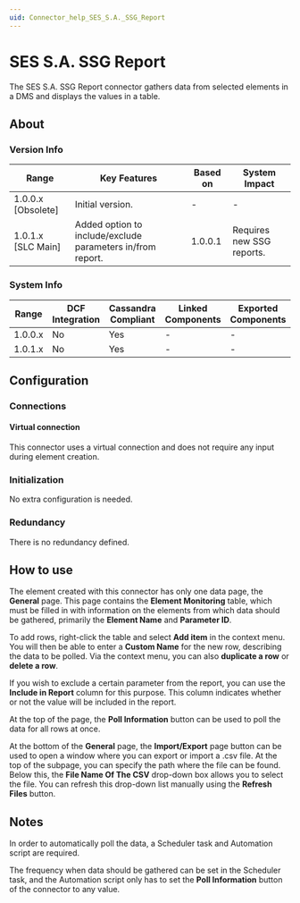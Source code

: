 ```yaml
---
uid: Connector_help_SES_S.A._SSG_Report
---
```


# SES S.A. SSG Report

The SES S.A. SSG Report connector gathers data from selected elements in a DMS and displays the values in a table.

## About

### Version Info

| **Range**            | **Key Features**                                           | **Based on** | **System Impact**         |
|----------------------|------------------------------------------------------------|--------------|---------------------------|
| 1.0.0.x \[Obsolete\] | Initial version.                                           | \-           | \-                        |
| 1.0.1.x \[SLC Main\] | Added option to include/exclude parameters in/from report. | 1.0.0.1      | Requires new SSG reports. |

### System Info

| **Range** | **DCF Integration** | **Cassandra Compliant** | **Linked Components** | **Exported Components** |
|-----------|---------------------|-------------------------|-----------------------|-------------------------|
| 1.0.0.x   | No                  | Yes                     | \-                    | \-                      |
| 1.0.1.x   | No                  | Yes                     | \-                    | \-                      |

## Configuration

### Connections

#### Virtual connection

This connector uses a virtual connection and does not require any input during element creation.

### Initialization

No extra configuration is needed.

### Redundancy

There is no redundancy defined.

## How to use

The element created with this connector has only one data page, the **General** page. This page contains the **Element Monitoring** table, which must be filled in with information on the elements from which data should be gathered, primarily the **Element Name** and **Parameter ID**.

To add rows, right-click the table and select **Add item** in the context menu. You will then be able to enter a **Custom Name** for the new row, describing the data to be polled. Via the context menu, you can also **duplicate a row** or **delete a row**.

If you wish to exclude a certain parameter from the report, you can use the **Include in Report** column for this purpose. This column indicates whether or not the value will be included in the report.

At the top of the page, the **Poll Information** button can be used to poll the data for all rows at once.

At the bottom of the **General** page, the **Import/Export** page button can be used to open a window where you can export or import a .csv file. At the top of the subpage, you can specify the path where the file can be found. Below this, the **File Name Of The CSV** drop-down box allows you to select the file. You can refresh this drop-down list manually using the **Refresh Files** button.

## Notes

In order to automatically poll the data, a Scheduler task and Automation script are required.

The frequency when data should be gathered can be set in the Scheduler task, and the Automation script only has to set the **Poll Information** button of the connector to any value.
